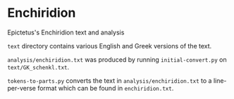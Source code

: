 Enchiridion
===========

Epictetus's Enchiridion text and analysis

`text` directory contains various English and Greek versions of the text.

`analysis/enchiridion.txt` was produced by running `initial-convert.py` on
`text/GK_schenkl.txt`.

`tokens-to-parts.py` converts the text in `analysis/enchiridion.txt` to a line-per-verse format which can be found in `enchiridion.txt`.
